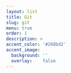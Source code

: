 ```yaml
---
layout: list
title: Git
slug: git
menu: true
order: 1
description: >
accent_color: '#268bd2'
accent_image:
  background: ''
  overlay:    false
---
```

